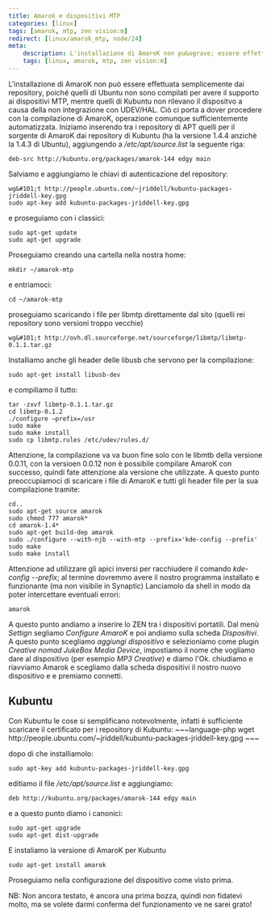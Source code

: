 ```yaml
---
title: Amarok e dispositivi MTP
categories: [linux]
tags: [amarok, mtp, zen vision:m]
redirect: [linux/amarok_mtp, node/24]
meta:
    description: L'installazione di AmaroK non pu&ograve; essere effettuata semplicemente dai repository, poich&eacute; quelli di Ubuntu non sono compilati per avere il supporto ai dispositivi MTP, mentre quelli di Kubuntu non rilevano il dispositvo a causa della non integrazione con UDEV/HAL.
    tags: [linux, amarok, mtp, zen vision:m]
---
```

L'installazione di AmaroK non pu&ograve; essere effettuata semplicemente dai repository, poich&eacute; quelli di Ubuntu non sono compilati per avere il supporto ai dispositivi MTP, mentre quelli di Kubuntu non rilevano il dispositvo a causa della non integrazione con UDEV/HAL.
Ci&ograve; ci porta a dover procedere con la compilazione di AmaroK, operazione comunque sufficientemente automatizzata.<!--break-->
Iniziamo inserendo tra i repository di APT quelli per il sorgente di AmaroK dai repository di Kubuntu (ha la versione 1.4.4 anzich&egrave; la 1.4.3 di Ubuntu), aggiungendo a  _/etc/apt/source.list_ la seguente riga:
~~~language-php
deb-src http://kubuntu.org/packages/amarok-144 edgy main
~~~

Salviamo e aggiungiamo le chiavi di autenticazione del repository:
~~~language-php
wg&#101;t http://people.ubuntu.com/~jriddell/kubuntu-packages-jriddell-key.gpg
sudo apt-key add kubuntu-packages-jriddell-key.gpg

~~~

e proseguiamo con i classici:
~~~language-php
sudo apt-get update
sudo apt-get upgrade
~~~

Proseguiamo creando una cartella nella nostra home:
~~~language-php
mkdir ~/amarok-mtp
~~~

e entriamoci:
~~~language-php
cd ~/amarok-mtp
~~~

proseguiamo scaricando i file per libmtp direttamente dal sito (quelli rei repository sono versioni troppo vecchie)
~~~language-php
wg&#101;t http://ovh.dl.sourceforge.net/sourceforge/libmtp/libmtp-0.1.1.tar.gz
~~~

Installiamo anche gli header delle libusb che servono per la compilazione:
~~~language-php
sudo apt-get install libusb-dev
~~~

e compiliamo il tutto:
~~~language-php
tar -zxvf libmtp-0.1.1.tar.gz
cd libmtp-0.1.2
./configure –prefix=/usr
sudo make
sudo make install
sudo cp libmtp.rules /etc/udev/rules.d/
~~~

Attenzione, la compilazione va va buon fine solo con le libmtb della versione 0.0.11, con la versioen 0.0.12 non &egrave; possibile compilare AmaroK con successo, quindi fate attenzione ala versione che utilizzate.
A questo punto preoccupiamoci di scaricare i file di AmaroK e tutti gli header file per la sua compilazione tramite:
~~~language-php
cd..
sudo apt-get source amarok
sudo chmod 777 amarok*
cd amarok-1.4*
sudo apt-get build-dep amarok
sudo ./configure --with-njb --with-mtp --prefix='kde-config --prefix'
sudo make
sudo make install
~~~

Attenzione ad utilizzare gli apici inversi per racchiudere il comando _kde-config --prefix_; al termine dovremmo avere il nostro programma installato e funzionante (ma non visibile in Synaptic)
Lanciamolo da shell in modo da poter intercettare eventuali errori:
~~~language-php
amarok
~~~

A questo punto andiamo a inserire lo ZEN tra i dispositivi portatili. Dal men&ugrave; _Settign_ segliamo _Configure AmaroK_ e poi andiamo sulla scheda _Dispositivi_. A questo punto scegliamo _aggiungi dispositivo_ e selezioniamo come plugin _Creative nomad JukeBox Media Device_, impostiamo il nome che vogliamo dare al dispositivo (per esempio _MP3 Creative_) e diamo l'Ok. chiudiamo e riavviamo Amarok e scegliamo dalla scheda dispositivi il nostro nuovo dispositivo e e premiamo connetti.

<h2>Kubuntu</h2>
Con Kubuntu le cose si semplificano notevolmente, infatti &egrave; sufficiente scaricare il certificato per i repository di Kubuntu:
~~~language-php
wg&#101;t http://people.ubuntu.com/~jriddell/kubuntu-packages-jriddell-key.gpg
~~~

dopo di che installiamolo:
~~~language-php
sudo apt-key add kubuntu-packages-jriddell-key.gpg

~~~

editiamo il file _/etc/apt/source.list_ e aggiungiamo:
~~~language-php
deb http://kubuntu.org/packages/amarok-144 edgy main
~~~

e a questo punto diamo i canonici:
~~~language-php
sudo apt-get upgrade
sudo apt-get dist-upgrade
~~~

E instaliamo la versione di AmaroK per Kubuntu
~~~language-php
sudo apt-get install amarok
~~~

Proseguiamo nella configurazione del dispositivo come visto prima.

NB: Non ancora testato, &egrave; ancora una prima bozza, quindi non fidatevi molto, ma se volete darmi conferma del funzionamento ve ne sarei grato!
